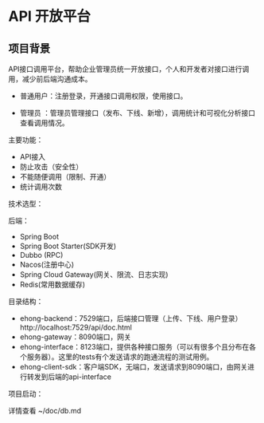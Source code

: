 # API 开放平台

## 项目背景

API接口调用平台，帮助企业管理员统一开放接口，个人和开发者对接口进行调用，减少前后端沟通成本。

- 普通用户：注册登录，开通接口调用权限，使用接口。

- 管理员 ：管理员管理接口（发布、下线、新增），调用统计和可视化分析接口查看调用情况。

主要功能：

- API接入
- 防止攻击（安全性） 
- 不能随便调用（限制、开通） 
- 统计调用次数 

技术选型：

后端：

- Spring Boot
- Spring Boot Starter(SDK开发)
- Dubbo (RPC)
- Nacos(注册中心)
- Spring Cloud Gateway(网关、限流、日志实现)
- Redis(常用数据缓存)

目录结构：

- ehong-backend：7529端口，后端接口管理（上传、下线、用户登录）http://localhost:7529/api/doc.html
- ehong-gateway：8090端口，网关
- ehong-interface：8123端口，提供各种接口服务（可以有很多个且分布在各个服务器）。这里的tests有个发送请求的跑通流程的测试用例。
- ehong-client-sdk：客户端SDK，无端口，发送请求到8090端口，由网关进行转发到后端的api-interface

项目启动：

详情查看 ~/doc/db.md
